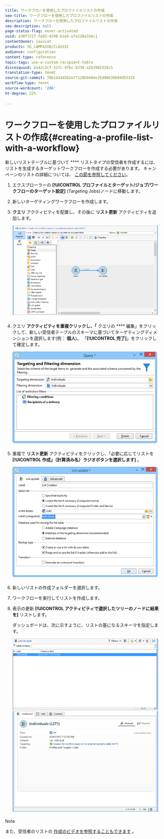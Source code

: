 ```yaml
---
title: ワークフローを使用したプロファイルリストの作成
seo-title: ワークフローを使用したプロファイルリストの作成
description: ワークフローを使用したプロファイルリストの作成
seo-description: null
page-status-flag: never-activated
uuid: a30f7217-fe82-4290-b1e6-e7a126a316c1
contentOwner: sauviat
products: SG_CAMPAIGN/CLASSIC
audience: configuration
content-type: reference
topic-tags: use-a-custom-recipient-table
discoiquuid: ba42c3cf-31fc-4fbc-b230-a2b3982328c5
translation-type: tm+mt
source-git-commit: 70b143445b2e77128b9404e35d96b39694d55335
workflow-type: tm+mt
source-wordcount: '206'
ht-degree: 22%

---
```



# ワークフローを使用したプロファイルリストの作成{#creating-a-profile-list-with-a-workflow}

新しいリストテーブルに基づいて **** リストタイプの受信者を作成するには、リストを生成するターゲットワークフローを作成する必要があります。 キャンペーンのリストの詳細については、 [この節を参照してください](../../platform/using/creating-and-managing-lists.md#about-lists-in-adobe-campaign)。

1. エクスプローラーの **[!UICONTROL プロファイルとターゲット/ジョブ/ワークフローのターゲット設定]** (Targeting Jobs)ノードに移動します。
1. 新しいターゲティングワークフローを作成します。
1. **クエリ** アクティビティを配置し、その後に **リスト更新** アクティビティを追加します。

   ![](assets/mapping_create_list_workflow01.png)

1. クエリ **アクティビティを重複クリックし、「** クエリの **** 編集」をクリックして、新しい受信者テーブルのスキーマに基づいてターゲティングディメンションを選択します(例： **個人**)。 「**[!UICONTROL 完了]**」をクリックして確定します。

   ![](assets/mapping_create_list_workflow03.png)

1. 重複で **リスト更新** アクティビティをクリックし、「必要に応じてリストを **[!UICONTROL 作成」（計算済み名）ラジオボタンを選択します]** 。

   ![](assets/mapping_create_list_workflow02.png)

1. 新しいリストの作成フォルダーを選択します。
1. ワークフローを実行してリストを作成します。
1. 表示の更新 **[!UICONTROL アクティビティで選択したツリーのノードに結果を]** リストします。

   ダッシュボードは、次に示すように、リストの基になるスキーマを指定します。

   ![](assets/mapping_list_view.png)

>[!NOTE]
>
>また、受信者のリストの [作成のビデオを参照することもできます](https://docs.adobe.com/content/help/ja-JP/campaign-classic-learn/tutorials/getting-started/creating-a-list-of-recipients.html) 。

